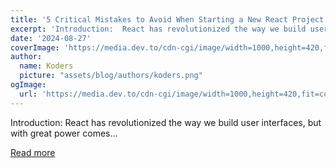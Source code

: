 ```yaml
---
title: '5 Critical Mistakes to Avoid When Starting a New React Project in 2024: A Beginner Guide🚀'
excerpt: 'Introduction:  React has revolutionized the way we build user interfaces, but with great power comes...'
date: '2024-08-27'
coverImage: 'https://media.dev.to/cdn-cgi/image/width=1000,height=420,fit=cover,gravity=auto,format=auto/https%3A%2F%2Fdev-to-uploads.s3.amazonaws.com%2Fuploads%2Farticles%2Fcpsppvd2velfb6cz9p5x.png'
author:
  name: Koders
  picture: "assets/blog/authors/koders.png"
ogImage:
  url: 'https://media.dev.to/cdn-cgi/image/width=1000,height=420,fit=cover,gravity=auto,format=auto/https%3A%2F%2Fdev-to-uploads.s3.amazonaws.com%2Fuploads%2Farticles%2Fcpsppvd2velfb6cz9p5x.png'
---
```


Introduction:  React has revolutionized the way we build user interfaces, but with great power comes...

[Read more](https://dev.to/vyan/5-critical-mistakes-to-avoid-when-starting-a-new-react-project-in-2024-a-beginner-guide-6d4)
